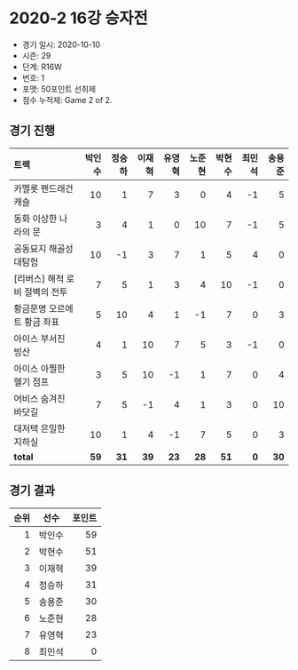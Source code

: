 # 2020-2 16강 승자전

- 경기 일시: 2020-10-10
- 시즌: 29
- 단계: R16W
- 번호: 1
- 포맷: 50포인트 선취제
- 점수 누적제: Game 2 of 2.





## 경기 진행

| 트랙 | 박인수 | 정승하 | 이재혁 | 유영혁 | 노준현 | 박현수 | 최민석 | 송용준 |
|:---|---:|---:|---:|---:|---:|---:|---:|---:|
| 카멜롯 펜드래건 캐슬 | 10 | 1 | 7 | 3 | 0 | 4 | -1 | 5 |
| 동화 이상한 나라의 문 | 3 | 4 | 1 | 0 | 10 | 7 | -1 | 5 |
| 공동묘지 해골성 대탐험 | 10 | -1 | 3 | 7 | 1 | 5 | 4 | 0 |
| [리버스] 해적 로비 절벽의 전투 | 7 | 5 | 1 | 3 | 4 | 10 | -1 | 0 |
| 황금문명 오르에트 황금 좌표 | 5 | 10 | 4 | 1 | -1 | 7 | 0 | 3 |
| 아이스 부서진 빙산 | 4 | 1 | 10 | 7 | 5 | 3 | -1 | 0 |
| 아이스 아찔한 헬기 점프 | 3 | 5 | 10 | -1 | 1 | 7 | 0 | 4 |
| 어비스 숨겨진 바닷길 | 7 | 5 | -1 | 4 | 1 | 3 | 0 | 10 |
| 대저택 은밀한 지하실 | 10 | 1 | 4 | -1 | 7 | 5 | 0 | 3 |
| __total__ | __59__ | __31__ | __39__ | __23__ | __28__ | __51__ | __0__ | __30__ |




## 경기 결과

| 순위 | 선수 | 포인트 |
|---:|:---:|---:|
| 1 | 박인수 | 59 |
| 2 | 박현수 | 51 |
| 3 | 이재혁 | 39 |
| 4 | 정승하 | 31 |
| 5 | 송용준 | 30 |
| 6 | 노준현 | 28 |
| 7 | 유영혁 | 23 |
| 8 | 최민석 | 0 |

